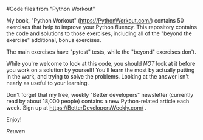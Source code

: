 #Code files from "Python Workout"


My book, "Python Workout" (https://PythonWorkout.com/) contains 50 exercises that help to improve your Python fluency.  This repository contains the code and solutions to those exercises, including all of the "beyond the exercise" additional, bonus exercises.

The main exercises have "pytest" tests, while the "beyond" exercises don't.

While you're welcome to look at this code, you should *NOT* look at it before you work on a solution by yourself! You'll learn the most by actually putting in the work, and trying to solve the problems. Looking at the answer isn't nearly as useful to your learning.

Don't forget that my free, weekly "Better developers" newsletter (currently read by about 18,000 people) contains a new Python-related article each week. Sign up at https://BetterDevelopersWeekly.com/ .

Enjoy!

_Reuven_
